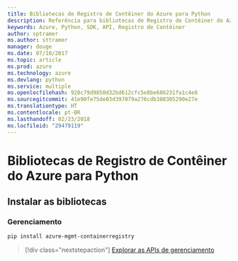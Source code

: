 ```yaml
---
title: Bibliotecas de Registro de Contêiner do Azure para Python
description: Referência para bibliotecas de Registro de Contêiner do Azure para Python
keywords: Azure, Python, SDK, API, Registro de Contêiner
author: sptramer
ms.author: sttramer
manager: douge
ms.date: 07/10/2017
ms.topic: article
ms.prod: azure
ms.technology: azure
ms.devlang: python
ms.service: multiple
ms.openlocfilehash: 920c79d9850d32bd612cfc5e8be686231fa1c4e8
ms.sourcegitcommit: 41e90fe75de03d397079a276cdb388305290e27e
ms.translationtype: HT
ms.contentlocale: pt-BR
ms.lasthandoff: 02/23/2018
ms.locfileid: "29479119"
---
```

# <a name="azure-container-registry-libraries-for-python"></a>Bibliotecas de Registro de Contêiner do Azure para Python

## <a name="install-the-libraries"></a>Instalar as bibliotecas


### <a name="management"></a>Gerenciamento

```bash
pip install azure-mgmt-containerregistry
```
> [!div class="nextstepaction"]
> [Explorar as APIs de gerenciamento](/python/api/overview/azure/containerregistry/management)